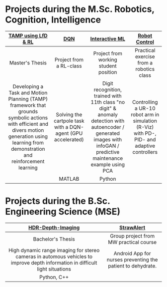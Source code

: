 # Projects during the M.Sc. Robotics, Cognition, Intelligence


[TAMP using LfD & RL](https://github.com/domi20u/Projects/tree/master/TAMP%20using%20LfD%20%26%20RL)          |  [DQN](https://github.com/domi20u/Projects/tree/master/DQN)       | [Interactive ML](https://github.com/domi20u/Projects/tree/master/Interactive%20ML)  |   [Robot Control](https://github.com/domi20u/Projects/tree/master/Robot%20Control)
:-------------------------:|:-------------------------:|:-------------------------:|:-------------------------:
|  Master's Thesis |  Project from a RL-class    | Project from working student position  |  Practical exercise from a robotics class
|   Developing a Task and Motion Planning (TAMP) framework that grounds symbolic actions with efficient and divers motion generation using learning from demonstration and reinforcement learning   | Solving the cartpole task with a DQN-agent (GPU accelerated)    | Digit recognition, trained with 11th class "no digit" & anomaly detection with autoencoder  / generated images with infoGAN / predictive maintenance example using PCA  | Controlling a UR-10 robot arm in simulation (R-Viz) with PD-, PID- and adaptive controllers
|  | MATLAB | Python | 

# Projects during the B.Sc. Engineering Science (MSE)

[HDR-Depth-Imaging](https://github.com/domi20u/Projects/tree/master/HDR-Depth-Imaging)   |   [StrawAlert](https://github.com/domi20u/Projects/tree/master/StrawAlert)
:-------------------------:|:-------------------------:
|  Bachelor's Thesis |  Group project from MW practical course|
|    High dynamic range imaging for stereo cameras in automous vehicles to improve depth information in difficult light situations  | Android App for nurses preventing the patient to dehydrate.  |
| Python, C++ |  |



